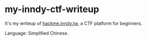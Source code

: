 # my-inndy-ctf-writeup

It's my writeup of [hackme.inndy.tw](http://hackme.inndy.tw), a CTF platform for beginners.

Language: Simplified Chinese.
